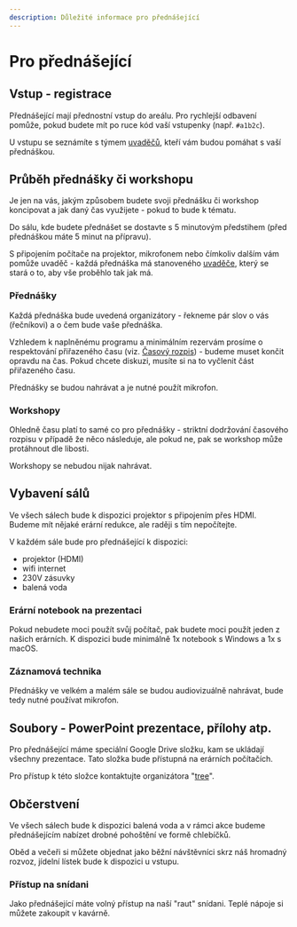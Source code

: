 ```yaml
---
description: Důležité informace pro přednášející
---
```


# Pro přednášející

## Vstup - registrace

Přednášející mají přednostní vstup do areálu. Pro rychlejší odbavení pomůže, pokud budete mít po ruce kód vaší vstupenky \(např. `#a1b2c`\).

U vstupu se seznámíte s týmem [uvaděčů](../organizacni-team/uvadeci.md), kteří vám budou pomáhat s vaší přednáškou.

## Průběh přednášky či workshopu

Je jen na vás, jakým způsobem budete svoji přednášku či workshop koncipovat a jak daný čas využijete - pokud to bude k tématu.

Do sálu, kde budete přednášet se dostavte s 5 minutovým předstihem \(před přednáškou máte 5 minut na přípravu\).

S připojením počítače na projektor, mikrofonem nebo čímkoliv dalším vám pomůže uvaděč - každá přednáška má stanoveného [uvaděče](../organizacni-team/uvadeci.md), který se stará o to, aby vše proběhlo tak jak má.

### Přednášky

Každá přednáška bude uvedená organizátory - řekneme pár slov o vás \(řečníkovi\) a o čem bude vaše přednáška.

Vzhledem k naplněnému programu a minimálním rezervám prosíme o respektování přiřazeného času \(viz. [Časový rozpis](../program/#casovy-rozpis)\) - budeme muset končit opravdu na čas. Pokud chcete diskuzi, musíte si na to vyčlenit část přiřazeného času.

Přednášky se budou nahrávat a je nutné použít mikrofon.

### Workshopy

Ohledně času platí to samé co pro přednášky - striktní dodržování časového rozpisu v případě že něco následuje, ale pokud ne, pak se workshop může protáhnout dle libosti.

Workshopy se nebudou nijak nahrávat.

## Vybavení sálů

Ve všech sálech bude k dispozici projektor s připojením přes HDMI. Budeme mít nějaké erární redukce, ale raději s tím nepočítejte.

V každém sále bude pro přednášející k dispozici:

* projektor \(HDMI\)
* wifi internet
* 230V zásuvky
* balená voda

### Erární notebook na prezentaci

Pokud nebudete moci použít svůj počítač, pak budete moci použít jeden z našich erárních. K dispozici bude minimálně 1x notebook s Windows a 1x s macOS.

### Záznamová technika

Přednášky ve velkém a malém sále se budou audiovizuálně nahrávat, bude tedy nutné používat mikrofon.

## Soubory - PowerPoint prezentace, přílohy atp.

Pro přednášející máme speciální Google Drive složku, kam se ukládají všechny prezentace. Tato složka bude přístupná na erárních počítačích.

Pro přístup k této složce kontaktujte organizátora "[tree](../organizacni-team/#hlavni-team)".

## Občerstvení

Ve všech sálech bude k dispozici balená voda a v rámci akce budeme přednášejícím nabízet drobné pohoštění ve formě chlebíčků.

Oběd a večeři si můžete objednat jako běžní návštěvníci skrz náš hromadný rozvoz, jídelní lístek bude k dispozici u vstupu.

### Přístup na snídani

Jako přednášející máte volný přístup na naší "raut" snídani. Teplé nápoje si můžete zakoupit v kavárně.


